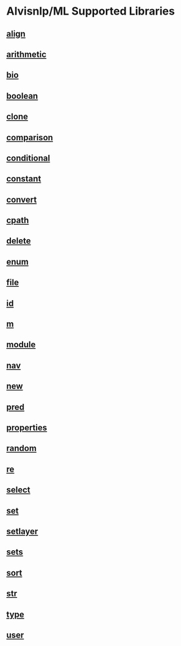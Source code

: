 # Alvisnlp/ML Supported Libraries

<h2 class="no-toc">
<a href="{{ '/reference/library/align' | relative_url }}" class="library">align</a>
</h2>

<h2 class="no-toc">
<a href="{{ '/reference/library/arithmetic' | relative_url }}" class="library">arithmetic</a>
</h2>

<h2 class="no-toc">
<a href="{{ '/reference/library/bio' | relative_url }}" class="library">bio</a>
</h2>

<h2 class="no-toc">
<a href="{{ '/reference/library/boolean' | relative_url }}" class="library">boolean</a>
</h2>

<h2 class="no-toc">
<a href="{{ '/reference/library/clone' | relative_url }}" class="library">clone</a>
</h2>

<h2 class="no-toc">
<a href="{{ '/reference/library/comparison' | relative_url }}" class="library">comparison</a>
</h2>

<h2 class="no-toc">
<a href="{{ '/reference/library/conditional' | relative_url }}" class="library">conditional</a>
</h2>

<h2 class="no-toc">
<a href="{{ '/reference/library/constant' | relative_url }}" class="library">constant</a>
</h2>

<h2 class="no-toc">
<a href="{{ '/reference/library/convert' | relative_url }}" class="library">convert</a>
</h2>

<h2 class="no-toc">
<a href="{{ '/reference/library/cpath' | relative_url }}" class="library">cpath</a>
</h2>

<h2 class="no-toc">
<a href="{{ '/reference/library/delete' | relative_url }}" class="library">delete</a>
</h2>

<h2 class="no-toc">
<a href="{{ '/reference/library/enum' | relative_url }}" class="library">enum</a>
</h2>

<h2 class="no-toc">
<a href="{{ '/reference/library/file' | relative_url }}" class="library">file</a>
</h2>

<h2 class="no-toc">
<a href="{{ '/reference/library/id' | relative_url }}" class="library">id</a>
</h2>

<h2 class="no-toc">
<a href="{{ '/reference/library/m' | relative_url }}" class="library">m</a>
</h2>

<h2 class="no-toc">
<a href="{{ '/reference/library/module' | relative_url }}" class="library">module</a>
</h2>

<h2 class="no-toc">
<a href="{{ '/reference/library/nav' | relative_url }}" class="library">nav</a>
</h2>

<h2 class="no-toc">
<a href="{{ '/reference/library/new' | relative_url }}" class="library">new</a>
</h2>

<h2 class="no-toc">
<a href="{{ '/reference/library/pred' | relative_url }}" class="library">pred</a>
</h2>

<h2 class="no-toc">
<a href="{{ '/reference/library/properties' | relative_url }}" class="library">properties</a>
</h2>

<h2 class="no-toc">
<a href="{{ '/reference/library/random' | relative_url }}" class="library">random</a>
</h2>

<h2 class="no-toc">
<a href="{{ '/reference/library/re' | relative_url }}" class="library">re</a>
</h2>

<h2 class="no-toc">
<a href="{{ '/reference/library/select' | relative_url }}" class="library">select</a>
</h2>

<h2 class="no-toc">
<a href="{{ '/reference/library/set' | relative_url }}" class="library">set</a>
</h2>

<h2 class="no-toc">
<a href="{{ '/reference/library/setlayer' | relative_url }}" class="library">setlayer</a>
</h2>

<h2 class="no-toc">
<a href="{{ '/reference/library/sets' | relative_url }}" class="library">sets</a>
</h2>

<h2 class="no-toc">
<a href="{{ '/reference/library/sort' | relative_url }}" class="library">sort</a>
</h2>

<h2 class="no-toc">
<a href="{{ '/reference/library/str' | relative_url }}" class="library">str</a>
</h2>

<h2 class="no-toc">
<a href="{{ '/reference/library/type' | relative_url }}" class="library">type</a>
</h2>

<h2 class="no-toc">
<a href="{{ '/reference/library/user' | relative_url }}" class="library">user</a>
</h2>

